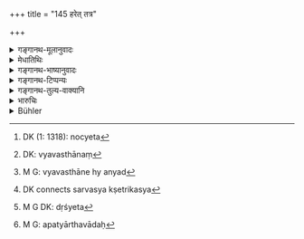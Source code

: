 +++
title = "145 हरेत् तत्र"

+++

<details><summary>गङ्गानथ-मूलानुवादः</summary>

The son born of the ‘authorised’ woman shall inherit, like the ‘legitimate’ son; as legally that seed is of the owner of the soil and the offspring belongs to him.—(145)
</details>

<details><summary>मेधातिथिः</summary>

**यथौरस** इत्य् एतद् अत्र विधीयते ज्येष्ठांशप्राप्त्यर्थम्, अन्यदा नोच्यते[^४११] । अनेन विधानेन ज्येष्ठांश उद्धारः क्षेत्रजस्य प्राप्यते ज्येष्ठभार्याजातस्य । अतश् च यत् पुत्रसमांशभाक्त्वम् "उपसर्जनं प्रधानस्य" (म्ध् ९.१२१) इत्य् अनेन, तस्यायम् अपवादः । उभयस्य च प्रामाण्यात् विकल्पितस्य च गुणापेक्षया व्यवस्था[^४१२] । न ह्य् अन्यद्[^४१३] अस्य श्लोकस्य प्रोयोजनम् अस्ति, प्राग् उक्तत्वात् सर्वस्य । **क्षेत्रिकस्य**[^४१४] क्षेत्रस्वामिनस् **तद् बीजं** तत्कार्यकरत्वात् प्रशंसयैवम् उच्यते । अत एवाह **धर्मतः** धर्मेण शास्त्रीयया व्यवस्थया । तत्र प्रमाणान्तरं दृश्येन[^४१५] रूपेण **प्रसवः** अपत्य्म् । अर्थवादः[^४१६] श्लोकः ॥ ९.१४५ ॥


[^४१६]:
     M G: apatyārthavādaḥ


[^४१५]:
     M G DK: dṛśyeta


[^४१४]:
     DK connects sarvasya kṣetrikasya


[^४१३]:
     M G: vyavasthāne hy anyad


[^४१२]:
     DK: vyavasthānaṃ


[^४११]:
     DK (1: 1318): nocyeta
</details>

<details><summary>गङ्गानथ-भाष्यानुवादः</summary>

‘*Like the legitimate, son*’;—this has been enjoined here with a view to permit the ‘preferential share’ ordained for the eldest brother; as no other ‘equality’ is possible (between the two kinds of sons). What the present, rule premite is the ‘preferential share’ for the ‘*Kṣetraja*’ son born of the eldest wife. To this extent, this is a exception to ‘the equal shares’ laid down in verse 121. And since both the rules are equally authoritative, they must he treated as optional alternatives,—the adoption of the one or the other being dependent upon the qualifications of the persons concerned. Apart from this there would be no purpose in this verse; as all that is herein staled has been already laid down elsewhere.

‘*That seed is of the owner of the soil*,’—because it serves his purposes. This is purely commendatory; hence it is added ‘*legally*’—*i.e*., according to the law.

Another reason for this lies in the fact that the ‘*child*’—which is the visible embodiment of the seed—belongs to the owner of the soil.

This verse is purely declamatory.—(145)
</details>

<details><summary>गङ्गानथ-टिप्पन्यः</summary>

“Medhātithi and Kullūka state that the object of this verse is to teach
that a *Kṣetraja*, if endowed with good qualities, may even receive
(against verse 120) the additional share of an eldest son;—Nārāyaṇa says
the expression ‘like a legitimate son’ is used in order to establish the
title to an equal share.”—Buhler.
</details>

<details><summary>गङ्गानथ-तुल्य-वाक्यानि</summary>

**(verses 9.145-148)**

*Bṛhaṣpati* (25.35).—‘No one but the Body-born son is the inheritor of
the father’s property; an Appointed Daughter’s also is equal to him; all
the other sons are entitled only to maintenance.’
</details>

<details><summary>भारुचिः</summary>

**जातो यथौरस** इत्य् एतद्गुणवतः क्षेत्रजस्य पित्र्यांशप्राप्त्यर्थं वचनम् । एवं च सति पूर्वोक्तायास् समांशताया अयम् अपवादः गुणवदपत्यतयारम्भसामर्थ्याद् विज्ञेयः । इतरथा हि पूर्वश्लोकार्थपत्तिसिद्धत्वाद् अनारभ्यम् एतत् स्यात् । एवं चात्र स्तुत्यर्थं प्रशंसावचनम् उपपद्यते इदं **क्षेत्रिकस्य तु तद्बीजं धर्मतः प्रसवश् च सः** इति । न चाकस्मात् प्रशंसावचनम् इदं भवितुम् अर्हति । तथा च ॥ ९.१४५ ॥
</details>

<details><summary>Bühler</summary>

145	A son (legally) begotten on such an appointed female shall inherit like a legitimate son of the body; for that seed and the produce belong, according to the law, to the owner of the soil.
</details>
